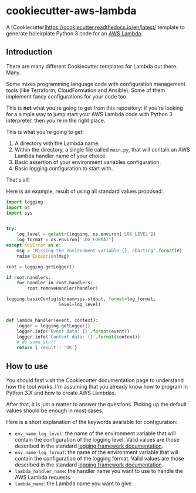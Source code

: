 # cookiecutter-aws-lambda

A [Cookiecutter]https://cookiecutter.readthedocs.io/en/latest/ template to
generate boleirplate Python 3 code for an
[AWS Lambda](https://aws.amazon.com/lambda/?nc1=h_ls).

## Introduction

There are many different Cookiecutter templates for Lambda out there. Many.

Some mixes programming language code with configuration management tools (like
Terraform, CloudFormation and Ansible). Some of them implement fancy
configurations for your code too.

This is **not** what you're going to get from this repository: if you're looking
for a simple way to jump start your AWS Lambda code with Python 3 interpreter,
then you're in the right place.

This is what you're going to get:

1. A directory with the Lambda name.
2. Within the directory, a single file called `main.py`, that will contain an
AWS Lambda handler name of your choice.
3. Basic assertion of your environment variables configuration.
4. Basic logging configuration to start with.

That's all!

Here is an example, result of using all standard values proposed:

```python
import logging
import os
import sys


try:
    log_level = getattr(logging, os.environ['LOG_LEVEL'])
    log_format = os.environ['LOG_FORMAT']
except KeyError as e:
    msg = 'Missing the environment variable {}, aborting'.format(e)
    raise Exception(msg)

root = logging.getLogger()

if root.handlers:
    for handler in root.handlers:
        root.removeHandler(handler)

logging.basicConfig(stream=sys.stdout, format=log_format,
                    level=log_level)


def lambda_handler(event, context):
    logger = logging.getLogger()
    logger.info('Event data: {}'.format(event))
    logger.info('Context data: {}'.format(context))
    # do some stuff
    return {'result': 'OK'}

```

## How to use

You should first visit the Cookiecutter documentation page to understand how the
tool works. I'm assuming that you already know how to program in Python 3.X and
how to create AWS Lambdas.

After that, it is just a matter to answer the questions. Picking up the default
values should be enough in most cases.

Here is a short explanation of the keywords available for configuration:

* `env_name_log_level`: the name of the environment variable that will contain
the configuration of the logging level. Valid values are those described in the
standard
[logging framework documentation](https://docs.python.org/3/library/logging.html).
* `env_name_log_format`: the name of the environment variable that will contain
the configuration of the logging format. Valid values are those described in the
standard
[logging framework documentation](https://docs.python.org/3/library/logging.html).
* `lambda_handler_name`: the handler name you want to use to handle the AWS
Lambda requests.
* `lambda_name`: the Lambda name you want to give.
